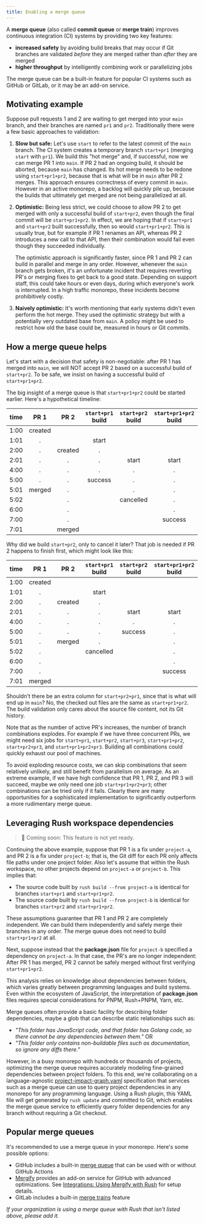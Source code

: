 ```yaml
---
title: Enabling a merge queue
---
```


A **merge queue** (also called **commit queue** or **merge train**) improves continuous integration
(CI) systems
by providing two key features:

- **increased safety** by avoiding build breaks that may occur if Git branches are validated
  _before_ they are merged rather than _after_ they are merged
- **higher throughput** by intelligently combining work or parallelizing jobs

The merge queue can be a built-in feature for popular CI systems such as GitHub or GitLab,
or it may be an add-on service.

## Motivating example

Suppose pull requests 1 and 2 are waiting to get merged into your `main` branch, and their branches are
named `pr1` and `pr2`. Traditionally there were a few basic approaches to validation:

1. **Slow but safe:** Let's use `start` to refer to the latest commit of the `main` branch.
   The CI system creates a temporary branch `start+pr1` (merging `start` with `pr1`).
   We build this "hot merge" and, if successful, now we can merge PR 1 into `main`.
   If PR 2 had an ongoing build, it should be aborted, because `main` has changed. Its hot merge needs
   to be redone using `start+pr1+pr2`, because that is what will be in `main` after PR 2 merges.
   This approach ensures correctness of every commit in `main`. However in an active monorepo,
   a backlog will quickly pile up, because the builds that ultimately get merged are not being parallelized at all.

2. **Optimistic:** Being less strict, we could choose to allow PR 2 to get merged with only a successful build
   of `start+pr2`, even though the final commit will be `start+pr1+pr2`. In effect, we are hoping that if
   `start+pr1` and `start+pr2` built successfully, then so would `start+pr1+pr2`. This is usually true,
   but for example if PR 1 renames an API, whereas PR 2 introduces a new call to that API, then their
   combination would fail even though they succeeded individually.

   The optimistic approach is significantly faster, since PR 1 and PR 2 can build in parallel
   and merge in any order. However, whenever the `main` branch gets broken, it's an unfortunate incident
   that requires reverting PR's or merging fixes to get back to a good state. Depending on support staff,
   this could take hours or even days, during which everyone's work is interrupted.
   In a high traffic monorepo, these incidents become prohibitively costly.

3. **Naively optimistic:** It's worth mentioning that early systems didn't even perform the hot merge.
   They used the optimistic strategy but with a potentially very outdated base from `main`.
   A policy might be used to restrict how old the base could be, measured in hours or Git commits.

## How a merge queue helps

Let's start with a decision that safety is non-negotiable: after PR 1 has merged into `main`,
we will NOT accept PR 2 based on a successful build of `start+pr2`. To be safe, we insist on having
a successful build of `start+pr1+pr2`.

The big insight of a merge queue is that `start+pr1+pr2` could be started earlier.
Here's a hypothetical timeline:

| time |  PR 1   |  PR 2   | `start+pr1` build | `start+pr2` build | `start+pr1+pr2` build |
| ---- | :-----: | :-----: | :---------------: | :---------------: | :-------------------: |
| 1:00 | created |         |                   |                   |                       |
| 1:01 |    .    |         |       start       |                   |                       |
| 2:00 |    .    | created |         .         |                   |                       |
| 2:01 |    .    |    .    |         .         |       start       |         start         |
| 4:00 |    .    |    .    |         .         |         .         |           .           |
| 5:00 |    .    |    .    |      success      |         .         |           .           |
| 5:01 | merged  |    .    |                   |         .         |           .           |
| 5:02 |         |    .    |                   |     cancelled     |           .           |
| 6:00 |         |    .    |                   |                   |           .           |
| 7:00 |         |    .    |                   |                   |        success        |
| 7:01 |         | merged  |                   |                   |                       |

Why did we build `start+pr2`, only to cancel it later? That job is needed if PR 2 happens to finish first,
which might look like this:

| time |  PR 1   |  PR 2   | `start+pr1` build | `start+pr2` build | `start+pr1+pr2` build |
| ---- | :-----: | :-----: | :---------------: | :---------------: | :-------------------: |
| 1:00 | created |         |                   |                   |                       |
| 1:01 |    .    |         |       start       |                   |                       |
| 2:00 |    .    | created |         .         |                   |                       |
| 2:01 |    .    |    .    |         .         |       start       |         start         |
| 4:00 |    .    |    .    |         .         |         .         |           .           |
| 5:00 |    .    |    .    |         .         |      success      |           .           |
| 5:01 |    .    | merged  |         .         |                   |           .           |
| 5:02 |    .    |         |     cancelled     |                   |           .           |
| 6:00 |    .    |         |                   |                   |           .           |
| 7:00 |    .    |         |                   |                   |        success        |
| 7:01 | merged  |         |                   |                   |                       |

Shouldn't there be an extra column for `start+pr2+pr1`, since that is what will end up in `main`? No,
the checked out files are the same as `start+pr1+pr2`. The build validation only cares about the source
file content, not its Git history.

Note that as the number of active PR's increases, the number of branch combinations explodes.
For example if we have three concurrent PRs, we might need six jobs for
`start+pr1`, `start+pr2`, `start+pr3`, `start+pr1+pr2`, `start+pr2+pr3`, and `start+pr1+pr2+pr3`.
Building all combinations could quickly exhaust our pool of machines.

To avoid exploding resource costs, we can skip combinations that seem relatively unlikely, and
still benefit from parallelism on average. As an extreme example, if we have high confidence that
PR 1, PR 2, and PR 3 will succeed, maybe we only need one job `start+pr1+pr2+pr3`; other combinations
can be tried only if it fails. Clearly there are many opportunities for a sophisticated implementation
to significantly outperform a more rudimentary merge queue.

## Leveraging Rush workspace dependencies

> 🚧 Coming soon: This feature is not yet ready.

Continuing the above example, suppose that PR 1 is a fix under `project-a`, and PR 2 is a fix under `project-b`;
that is, the Git diff for each PR only affects file paths under one project folder. Also let's assume that within
the Rush workspace, no other projects depend on `project-a` or `project-b`. This implies that:

- The source code built by `rush build --from project-a` is identical for branches `start+pr1` and `start+pr1+pr2`.
- The source code built by `rush build --from project-b` is identical for branches `start+pr2` and `start+pr1+pr2`.

These assumptions guarantee that PR 1 and PR 2 are completely independent. We can build them independently
and safely merge their branches in any order. The merge queue does not need to build `start+pr1+pr2` at all.

Next, suppose instead that the **package.json** file for `project-b` specified a dependency on `project-a`.
In that case, the PR's are no longer independent: After PR 1 has merged, PR 2 cannot be safely merged
without first verifying `start+pr1+pr2`.

This analysis relies on knowledge about dependencies between folders, which varies greatly between
programming languages and build systems. Even within the ecosystem of JavaScript, the interpretation of
**package.json** files requires special considerations for PNPM, Rush+PNPM, Yarn, etc.

Merge queues often provide a basic facility for describing folder dependencies, maybe a glob that can
describe static relationships such as:

- _"This folder has JavaScript code, and that folder has Golang code,
  so there cannot be any dependencies between them."_ OR
- _"This folder only contains non-buildable files such as documentation, so ignore any diffs there."_

However, in a busy monorepo with hundreds or thousands of projects, optimizing the merge queue requires
accurately modeling fine-grained dependencies between project folders. To this end, we're collaborating on
a language-agnostic
[project-impact-graph.yaml](https://github.com/tiktok/project-impact-graph) specification that services
such as a merge queue can use to query project dependencies in any monorepo for any programming language.
Using a Rush plugin, this YAML file will get generated by `rush update` and committed to Git, which enables
the merge queue service to efficiently query folder dependencies for any branch without requiring a Git checkout.

## Popular merge queues

It's recommended to use a merge queue in your monorepo. Here's some possible options:

- GitHub includes a built-in
  [merge queue](https://docs.github.com/en/repositories/configuring-branches-and-merges-in-your-repository/configuring-pull-request-merges/managing-a-merge-queue)
  that can be used with or without GitHub Actions
- [Mergify](https://mergify.com/) provides an add-on service for GitHub with advanced optimizations.
  See [Integrations: Using Mergify with Rush](../integrations/mergify.md) for setup details.
- GitLab includes a built-in [merge trains](https://docs.gitlab.com/ee/ci/pipelines/merge_trains.html) feature

_If your organization is using a merge queue with Rush that isn't listed above, please add it._
